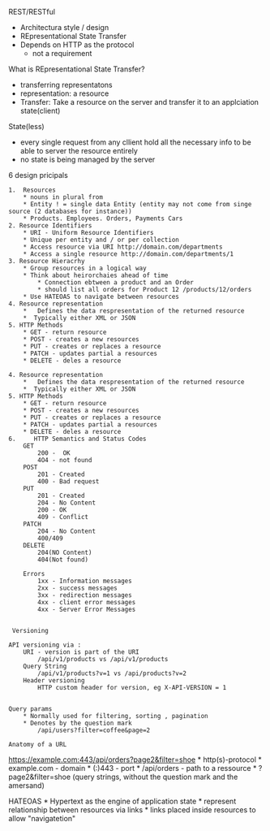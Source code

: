 REST/RESTful

* Architectura style / design
* REpresentational State Transfer
* Depends on HTTP as the protocol
    * not a requirement

What is REpresentational State Transfer?
*  transferring representatons
*  representation: a resource
* Transfer: Take a resource on the server and transfer it to an applciation state(client)

State(less)
* every single request from any cllient hold all the necessary info to be able to server the resource entirely
* no state is being managed by the server

6 design pricipals

    1.  Resources 
        * nouns in plural from
        * Entity ! = single data Entity (entity may not come from singe source (2 databases for instance))
        * Products. Employees. Orders, Payments Cars
    2. Resource Identifiers
        * URI - Uniform Resource Identifiers
        * Unique per entity and / or per collection
        * Access resource via URI http://domain.com/departments 
        * Access a single resource http://domain.com/departments/1
    3. Resource Hieracrhy
        * Group resources in a logical way
        * Think about heirorchaies ahead of time
            * Connection ebtween a product and an Order
            * should list all orders for Product 12 /products/12/orders
        * Use HATEOAS to navigate between resources
    4. Resource representation
        *   Defines the data respresentation of the returned resource
        *  Typically either XML or JSON
    5. HTTP Methods
        * GET - return resource
        * POST - creates a new resources
        * PUT - creates or replaces a resource
        * PATCH - updates partial a resources
        * DELETE - deles a resource
   
    4. Resource representation
        *   Defines the data respresentation of the returned resource
        *  Typically either XML or JSON
    5. HTTP Methods
        * GET - return resource
        * POST - creates a new resources
        * PUT - creates or replaces a resource
        * PATCH - updates partial a resources
        * DELETE - deles a resource
    6.     HTTP Semantics and Status Codes
        GET
            200 -  OK
            4O4 - not found
        POST
            201 - Created
            400 - Bad request
        PUT
            201 - Created
            204 - No Content
            200 - OK
            409 - Conflict
        PATCH
            204 - No Content
            400/409
        DELETE
            204(NO Content)
            404(Not found)

        Errors
            1xx - Information messages
            2xx - success messages
            3xx - redirection messages
            4xx - client error messages
            4xx - Server Error Messages
     

     Versioning
    
    API versioning via : 
        URI - version is part of the URI 
            /api/v1/products vs /api/v1/products
        Query String
            /api/v1/products?v=1 vs /api/products?v=2
        Header versioning
            HTTP custom header for version, eg X-API-VERSION = 1


    Query params
        * Normally used for filtering, sorting , pagination
        * Denotes by the question mark
            /api/users?filter=coffee&page=2

    Anatomy of a URL
    
https://example.com:443/api/orders?page2&filter=shoe
    * http(s)-protocol
    * example.com - domain
    * (:)443 - port 
    * /api/orders - path to a ressource
    * ?page2&filter=shoe (query strings, without the question mark and the amersand)


HATEOAS
    * Hypertext as the engine of application state
    * represent relationship between resources via links
    * links placed inside resources to allow "navigatetion"
    
